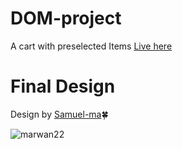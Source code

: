 # DOM-project
A cart with preselected Items
[Live here](https://samuel-ma.github.io/DOM-project/)

# Final Design
Design by [Samuel-ma](https://github.com/samuel-ma)🍀

![marwan22](https://user-images.githubusercontent.com/82509653/204914399-d0ce0ff1-b60c-40dd-92e4-48a3f730ae44.png)


